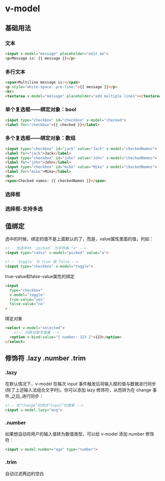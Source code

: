 # v-model

## 基础用法

### 文本

```html
<input v-model="message" placeholder="edit me">
<p>Message is: {{ message }}</p>
```

### 多行文本

```html
<span>Multiline message is:</span>
<p style="white-space: pre-line;">{{ message }}</p>
<br>
<textarea v-model="message" placeholder="add multiple lines"></textarea>
```
### 单个复选框——绑定对象：bool

```html
<input type="checkbox" id="checkbox" v-model="checked">
<label for="checkbox">{{ checked }}</label>
```

### 多个复选框——绑定对象：数组

```html
<input type="checkbox" id="jack" value="Jack" v-model="checkedNames">
<label for="jack">Jack</label>
<input type="checkbox" id="john" value="John" v-model="checkedNames">
<label for="john">John</label>
<input type="checkbox" id="mike" value="Mike" v-model="checkedNames">
<label for="mike">Mike</label>
<br>
<span>Checked names: {{ checkedNames }}</span>
```
### 选择框

### 选择框-支持多选

## 值绑定

选中的时候，绑定的值不是上面默认的了，而是，value属性里面的值，列如：
```html
<!-- 当选中时，`picked` 为字符串 "a" -->
<input type="radio" v-model="picked" value="a">

<!-- `toggle` 为 true 或 false -->
<input type="checkbox" v-model="toggle">
```

true-value和false-value属性的绑定
```html
<input
  type="checkbox"
  v-model="toggle"
  true-value="yes"
  false-value="no"
>
```

绑定对象

```html
<select v-model="selected">
    <!-- 内联对象字面量 -->
  <option v-bind:value="{ number: 123 }">123</option>
</select>
```

## 修饰符 .lazy .number .trim

### .lazy

在默认情况下，v-model 在每次 input 事件触发后将输入框的值与数据进行同步 (除了上述输入法组合文字时)。你可以添加 lazy 修饰符，从而转为在 change 事件_之后_进行同步：

```html
<!-- 在“change”时而非“input”时更新 -->
<input v-model.lazy="msg">
```

### .number

如果想自动将用户的输入值转为数值类型，可以给 v-model 添加 number 修饰符：
```html
<input v-model.number="age" type="number">
```

### .trim

自动过滤两边的空白
